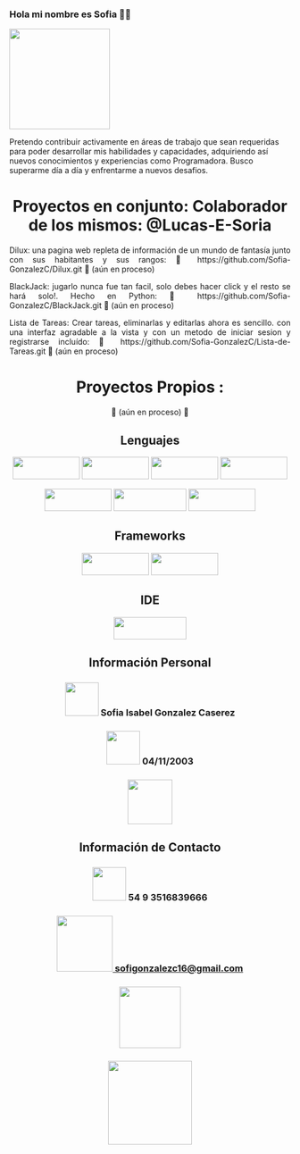 ### Hola mi nombre es Sofia 👋🏼

<img src="https://github.com/Sofia-GonzalezC/Sofia-GonzalezC/assets/150254652/d4621fbe-15a5-4a2d-a107-41fb48ae9110" width="180px">

<p>  Pretendo contribuir activamente en áreas de trabajo que sean requeridas para poder desarrollar mis habilidades y capacidades, adquiriendo así nuevos conocimientos y 
experiencias como Programadora. Busco superarme día a día y enfrentarme a nuevos desafios. </p>

<h1 align="center"> Proyectos en conjunto:
  Colaborador de los mismos: @Lucas-E-Soria </h1>
<p align="justify">Dilux: una pagina web repleta de información de un mundo de fantasía junto con sus habitantes y sus rangos: 🚧 https://github.com/Sofia-GonzalezC/Dilux.git 🚧 (aún en proceso)</p>
<p align="justify">BlackJack: jugarlo nunca fue tan facil, solo debes hacer click y el resto se hará solo!. Hecho en Python: 🚧 https://github.com/Sofia-GonzalezC/BlackJack.git 🚧 (aún en proceso)</p>
<p align="justify">Lista de Tareas: Crear tareas, eliminarlas y editarlas ahora es sencillo. con una interfaz agradable a la vista y con un metodo de iniciar sesion y registrarse incluído: 🚧 https://github.com/Sofia-GonzalezC/Lista-de-Tareas.git 🚧 (aún en proceso)</p>

<h1 align="center"> Proyectos Propios :</h1>
<p align="center">🚧 (aún en proceso) 🚧</p>


<h2 align="center"> Lenguajes </h2>
<p align="center"><img src="https://img.shields.io/badge/HTML5-E34F26?style=for-the-badge&logo=html5&logoColor=white" width="120px" height="40px">
<img src="https://img.shields.io/badge/JavaScript-323330?style=for-the-badge&logo=javascript&logoColor=F7DF1E" width="120px" height="40px">
<img src="https://img.shields.io/badge/Python-FFD43B?style=for-the-badge&logo=python&logoColor=blue" width="120px" height="40px">
<img src="https://img.shields.io/badge/Django-092E20?style=for-the-badge&logo=django&logoColor=green" width="120px" height="40px">
  <br>
<p align="center"> <img src="https://img.shields.io/badge/Sqlite-003B57?style=for-the-badge&logo=sqlite&logoColor=white" width="120px" height="40px">
<img src="https://img.shields.io/badge/Microsoft%20SQL%20Server-CC2927?style=for-the-badge&logo=microsoft%20sql%20server&logoColor=white" width="130px" height="40px">
<img src="https://img.shields.io/badge/Postman-FF6C37?style=for-the-badge&logo=Postman&logoColor=white" width="120px" height="40px"> </p>

<h2 align="center"> Frameworks </h2>
<p align="center"> <img src="https://img.shields.io/badge/React-20232A?style=for-the-badge&logo=react&logoColor=61DAFB" width="120px" height="40px">
<img src="https://img.shields.io/badge/next%20js-000000?style=for-the-badge&logo=nextdotjs&logoColor=white" width="120px" height="40px"></p>

<h2 align="center"> IDE </h2>
<p align="center"><img src="https://img.shields.io/badge/Visual_Studio_Code-0078D4?style=for-the-badge&logo=visual%20studio%20code&logoColor=white" width="130px" height="40px"> </p>


<h2 align="center"> Información Personal </h2>
<h3 align="center"> <img src="https://github.com/Sofia-GonzalezC/Sofia-GonzalezC/assets/150254652/750745f7-2882-462c-9b24-f58783fac734" width="60px"> Sofia Isabel Gonzalez Caserez </h3>
<h3 align="center"> <img src="https://github.com/Sofia-GonzalezC/Sofia-GonzalezC/assets/150254652/e568d432-70fa-4d53-98f8-26809578a201" width="60px"> 04/11/2003 </h3>
<h3 align="center"> <a href="https://github.com/Sofia-GonzalezC/Sofia-GonzalezC/files/13300747/curriculum.vitae.CV.trabajo.pdf"> <img src="https://github.com/Sofia-GonzalezC/Sofia-GonzalezC/assets/150254652/d01612f2-03fa-476f-be60-64a137e2f5be" width="80px"> </a> </h3>

<h2 align="center"> Información de Contacto </h2>

<h3 align="center"> <img src ="https://github.com/Sofia-GonzalezC/Sofia-GonzalezC/assets/150254652/b2ee26b4-9ce4-4ee7-8aba-9d7ba0f70644" width="60px"> 54 9 3516839666 </h3> 
<h3 align="center"> <a href="mailto:sofigonzalezc16gmail.com"> <img src ="https://img.shields.io/badge/Gmail-D14836?style=for-the-badge&logo=gmail&logoColor=white" width="100px"> sofigonzalezc16@gmail.com </a> </h3> 
<h3 align="center"> <a href="https://www.linkedin.com/in/sofia-gonzalez-/" target="_blank"> <img src ="https://github.com/Sofia-GonzalezC/Sofia-GonzalezC/assets/150254652/3ed29fe8-144a-42f6-9714-61d3fec8ba61" width="110px"> </a> </h3>
<h3 align="center"> <a href="https://api.whatsapp.com/send?phone=5493516839666&text=Hola!" target="_blank"><img src ="https://img.shields.io/badge/WhatsApp-25D366?style=for-the-badge&logo=whatsapp&logoColor=white" width="150px"></a> </h3> 


